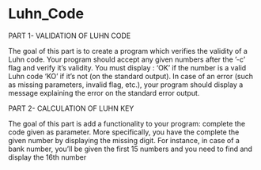 # Luhn_Code

PART 1- VALIDATION OF LUHN CODE

The goal of this part is to create a program which verifies the validity of a Luhn code.
Your program should accept any given numbers after the ’-c’ flag and verify it’s validity.
You must display :
‘OK’ if the number is a valid Luhn code
‘KO’ if it’s not (on the standard output).
In case of an error (such as missing parameters, invalid flag, etc.),
your program should display a message explaining the error on the standard error output.

PART 2- CALCULATION OF LUHN KEY

The goal of this part is add a functionality to your program:
complete the code given as parameter.
More specifically, you have the complete the given number by displaying the missing digit.
For instance, in case of a bank number, you’ll be given the first 15 numbers and
you need to find and display the 16th number